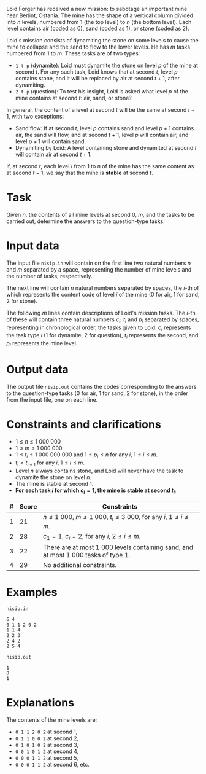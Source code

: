 Loid Forger has received a new mission: to sabotage an important mine near Berlint, Ostania. The mine has the shape of a vertical column divided into $n$ levels, numbered from $1$ (the top level) to $n$ (the bottom level). Each level contains air (coded as $0$), sand (coded as $1$), or stone (coded as $2$).

Loid's mission consists of dynamiting the stone on some levels to cause the mine to collapse and the sand to flow to the lower levels. He has $m$ tasks numbered from $1$ to $m$. These tasks are of two types:

* `1 t p` (dynamite): Loid must dynamite the stone on level $p$ of the mine at second $t$. For any such task, Loid knows that at second $t$, level $p$ contains stone, and it will be replaced by air at second $t+1$, after dynamiting.
* `2 t p` (question): To test his insight, Loid is asked what level $p$ of the mine contains at second $t$: air, sand, or stone?

In general, the content of a level at second $t$ will be the same at second $t+1$, with two exceptions:
* Sand flow: If at second $t$, level $p$ contains sand and level $p+1$ contains air, the sand will flow, and at second $t+1$, level $p$ will contain air, and level $p+1$ will contain sand.
* Dynamiting by Loid: A level containing stone and dynamited at second $t$ will contain air at second $t+1$.

If, at second $t$, each level $i$ from $1$ to $n$ of the mine has the same content as at second $t-1$, we say that the mine is **stable** at second $t$.

# Task

Given $n$, the contents of all mine levels at second $0$, $m$, and the tasks to be carried out, determine the answers to the question-type tasks.

# Input data

The input file `nisip.in` will contain on the first line two natural numbers $n$ and $m$ separated by a space, representing the number of mine levels and the number of tasks, respectively.

The next line will contain $n$ natural numbers separated by spaces, the $i$-th of which represents the content code of level $i$ of the mine ($0$ for air, $1$ for sand, $2$ for stone).

The following $m$ lines contain descriptions of Loid's mission tasks. The $i$-th of these will contain three natural numbers $c_i$, $t_i$ and $p_i$ separated by spaces, representing in chronological order, the tasks given to Loid: $c_i$ represents the task type $i$ ($1$ for dynamite, $2$ for question), $t_i$ represents the second, and $p_i$ represents the mine level.

# Output data

The output file `nisip.out` contains the codes corresponding to the answers to the question-type tasks ($0$ for air, $1$ for sand, $2$ for stone), in the order from the input file, one on each line.

# Constraints and clarifications

* $1 \leq n \leq 1\ 000\ 000$
* $1 \leq m \leq 1\ 000\ 000$
* $1 \leq t_i \leq 1\ 000\ 000\ 000$ and $1 \leq p_i \leq n$ for any $i$, $1 \leq i \leq m$.
* $t_i < t_{i+1}$ for any $i$, $1 \leq i \leq m$.
* Level $n$ always contains stone, and Loid will never have the task to dynamite the stone on level $n$.
* The mine is stable at second $1$.
* **For each task $i$ for which $c_i = 1$, the mine is stable at second $t_i$**.

|# | Score | Constraints|
| - | - | ------------|
|1|21|$n \leq 1\ 000$, $m \leq 1\ 000$, $t_i \leq 3\ 000$, for any $i$, $1 \leq i \leq m$.|
|2|28|$c_1 = 1$, $c_i = 2$, for any $i$,  $2 \leq i \leq m$.|
|3|22|There are at most $1\ 000$ levels containing sand, and at most $1\ 000$ tasks of type $1$.|
|4|29|No additional constraints.|

# Examples

`nisip.in`
```
6 4
0 1 1 2 0 2
1 1 4
2 2 3
2 4 2
2 5 4
```

`nisip.out`
```
1
0
1
```

# Explanations

The contents of the mine levels are:
* `0 1 1 2 0 2` at second 1,
* `0 1 1 0 0 2` at second 2,
* `0 1 0 1 0 2` at second 3,
* `0 0 1 0 1 2` at second 4,
* `0 0 0 1 1 2` at second 5,
* `0 0 0 1 1 2` at second 6, etc.